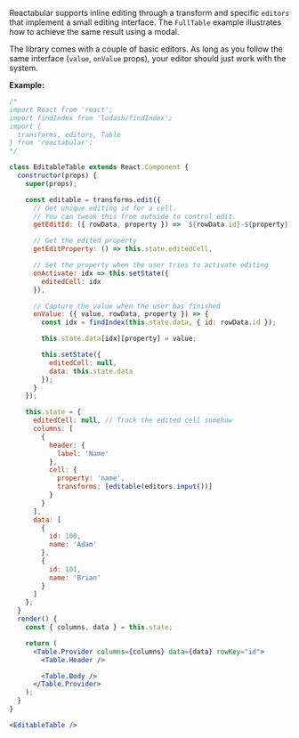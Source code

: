 Reactabular supports inline editing through a transform and specific `editors` that implement a small editing interface. The `FullTable` example illustrates how to achieve the same result using a modal.

The library comes with a couple of basic editors. As long as you follow the same interface (`value`, `onValue` props), your editor should just work with the system.

**Example:**

```jsx
/*
import React from 'react';
import findIndex from 'lodash/findIndex';
import {
  transforms, editors, Table
} from 'reactabular';
*/

class EditableTable extends React.Component {
  constructor(props) {
    super(props);

    const editable = transforms.edit({
      // Get unique editing id for a cell.
      // You can tweak this from outside to control edit.
      getEditId: ({ rowData, property }) => `${rowData.id}-${property}`,

      // Get the edited property
      getEditProperty: () => this.state.editedCell,

      // Set the property when the user tries to activate editing
      onActivate: idx => this.setState({
        editedCell: idx
      }),

      // Capture the value when the user has finished
      onValue: ({ value, rowData, property }) => {
        const idx = findIndex(this.state.data, { id: rowData.id });

        this.state.data[idx][property] = value;

        this.setState({
          editedCell: null,
          data: this.state.data
        });
      }
    });

    this.state = {
      editedCell: null, // Track the edited cell somehow
      columns: [
        {
          header: {
            label: 'Name'
          },
          cell: {
            property: 'name',
            transforms: [editable(editors.input())]
          }
        }
      ],
      data: [
        {
          id: 100,
          name: 'Adam'
        },
        {
          id: 101,
          name: 'Brian'
        }
      ]
    };
  }
  render() {
    const { columns, data } = this.state;

    return (
      <Table.Provider columns={columns} data={data} rowKey="id">
        <Table.Header />

        <Table.Body />
      </Table.Provider>
    );
  }
}

<EditableTable />
```
